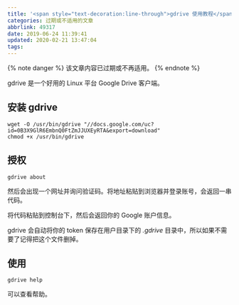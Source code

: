 ```yaml
---
title: '<span style="text-decoration:line-through">gdrive 使用教程</span>'
categories: 过期或不适用的文章
abbrlink: 49317
date: 2019-06-24 11:39:41
updated: 2020-02-21 13:47:04
tags:
---
```

{% note danger %}
该文章内容已过期或不再适用。
{% endnote %}

gdrive 是一个好用的 Linux 平台 Google Drive 客户端。

## 安装 gdrive

```
wget -O /usr/bin/gdrive "//docs.google.com/uc?id=0B3X9GlR6EmbnQ0FtZmJJUXEyRTA&export=download"
chmod +x /usr/bin/gdrive
```

## 授权

```
gdrive about
```

然后会出现一个网址并询问验证码。将地址粘贴到浏览器并登录账号，会返回一串代码。

将代码粘贴到控制台下，然后会返回你的 Google 账户信息。

gdrive 会自动将你的 token 保存在用户目录下的 *.gdrive* 目录中，所以如果不需要了记得把这个文件删掉。

## 使用

```
gdrive help
```

可以查看帮助。
